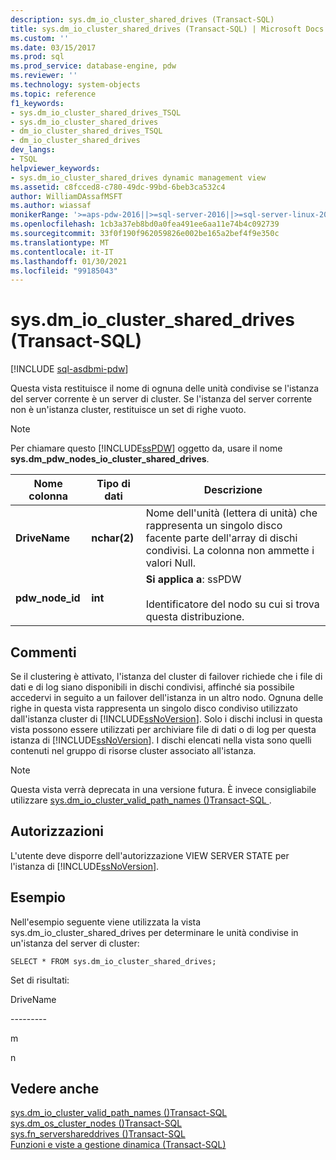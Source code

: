```yaml
---
description: sys.dm_io_cluster_shared_drives (Transact-SQL)
title: sys.dm_io_cluster_shared_drives (Transact-SQL) | Microsoft Docs
ms.custom: ''
ms.date: 03/15/2017
ms.prod: sql
ms.prod_service: database-engine, pdw
ms.reviewer: ''
ms.technology: system-objects
ms.topic: reference
f1_keywords:
- sys.dm_io_cluster_shared_drives_TSQL
- sys.dm_io_cluster_shared_drives
- dm_io_cluster_shared_drives_TSQL
- dm_io_cluster_shared_drives
dev_langs:
- TSQL
helpviewer_keywords:
- sys.dm_io_cluster_shared_drives dynamic management view
ms.assetid: c8fcced8-c780-49dc-99bd-6beb3ca532c4
author: WilliamDAssafMSFT
ms.author: wiassaf
monikerRange: '>=aps-pdw-2016||>=sql-server-2016||>=sql-server-linux-2017||=azuresqldb-mi-current'
ms.openlocfilehash: 1cb3a37eb8bd0a0fea491ee6aa11e74b4c092739
ms.sourcegitcommit: 33f0f190f962059826e002be165a2bef4f9e350c
ms.translationtype: MT
ms.contentlocale: it-IT
ms.lasthandoff: 01/30/2021
ms.locfileid: "99185043"
---
```

# <a name="sysdm_io_cluster_shared_drives-transact-sql"></a>sys.dm_io_cluster_shared_drives (Transact-SQL)
[!INCLUDE [sql-asdbmi-pdw](../../includes/applies-to-version/sql-asdbmi-pdw.md)]

  Questa vista restituisce il nome di ognuna delle unità condivise se l'istanza del server corrente è un server di cluster. Se l'istanza del server corrente non è un'istanza cluster, restituisce un set di righe vuoto.  
  
> [!NOTE]  
>  Per chiamare questo [!INCLUDE[ssPDW](../../includes/sspdw-md.md)] oggetto da, usare il nome **sys.dm_pdw_nodes_io_cluster_shared_drives**.  
  
|Nome colonna|Tipo di dati|Descrizione|  
|-----------------|---------------|-----------------|  
|**DriveName**|**nchar(2)**|Nome dell'unità (lettera di unità) che rappresenta un singolo disco facente parte dell'array di dischi condivisi. La colonna non ammette i valori Null.|  
|**pdw_node_id**|**int**|**Si applica a**: ssPDW<br /><br /> Identificatore del nodo su cui si trova questa distribuzione.|  
  
## <a name="remarks"></a>Commenti  
 Se il clustering è attivato, l'istanza del cluster di failover richiede che i file di dati e di log siano disponibili in dischi condivisi, affinché sia possibile accedervi in seguito a un failover dell'istanza in un altro nodo. Ognuna delle righe in questa vista rappresenta un singolo disco condiviso utilizzato dall'istanza cluster di [!INCLUDE[ssNoVersion](../../includes/ssnoversion-md.md)]. Solo i dischi inclusi in questa vista possono essere utilizzati per archiviare file di dati o di log per questa istanza di [!INCLUDE[ssNoVersion](../../includes/ssnoversion-md.md)]. I dischi elencati nella vista sono quelli contenuti nel gruppo di risorse cluster associato all'istanza.  
  
> [!NOTE]  
>  Questa vista verrà deprecata in una versione futura. È invece consigliabile utilizzare [sys.dm_io_cluster_valid_path_names &#40;&#41;Transact-SQL ](../../relational-databases/system-dynamic-management-views/sys-dm-io-cluster-valid-path-names-transact-sql.md) .  
  
## <a name="permissions"></a>Autorizzazioni  
 L'utente deve disporre dell'autorizzazione VIEW SERVER STATE per l'istanza di [!INCLUDE[ssNoVersion](../../includes/ssnoversion-md.md)].  
  
## <a name="examples"></a>Esempio  
 Nell'esempio seguente viene utilizzata la vista sys.dm_io_cluster_shared_drives per determinare le unità condivise in un'istanza del server di cluster:  
  
```  
SELECT * FROM sys.dm_io_cluster_shared_drives;  
```  
  
 Set di risultati:  
  
 DriveName  
  
 --------\-  
  
 m  
  
 n  
  
## <a name="see-also"></a>Vedere anche  
 [sys.dm_io_cluster_valid_path_names &#40;&#41;Transact-SQL ](../../relational-databases/system-dynamic-management-views/sys-dm-io-cluster-valid-path-names-transact-sql.md)   
 [sys.dm_os_cluster_nodes &#40;&#41;Transact-SQL ](../../relational-databases/system-dynamic-management-views/sys-dm-os-cluster-nodes-transact-sql.md)   
 [sys.fn_servershareddrives &#40;&#41;Transact-SQL ](../../relational-databases/system-functions/sys-fn-servershareddrives-transact-sql.md)   
 [Funzioni e viste a gestione dinamica &#40;Transact-SQL&#41;](~/relational-databases/system-dynamic-management-views/system-dynamic-management-views.md)  
  
  
